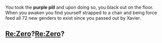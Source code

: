 You took the **purple pill** and upon doing so, you black out on the floor. When you awaken you find yourself strapped to a chair and being force feed all 72 new genders to exist since you passed out by Xavier.

## [Re:Zero](../README.md)?[Re:Zero](../README.md)?